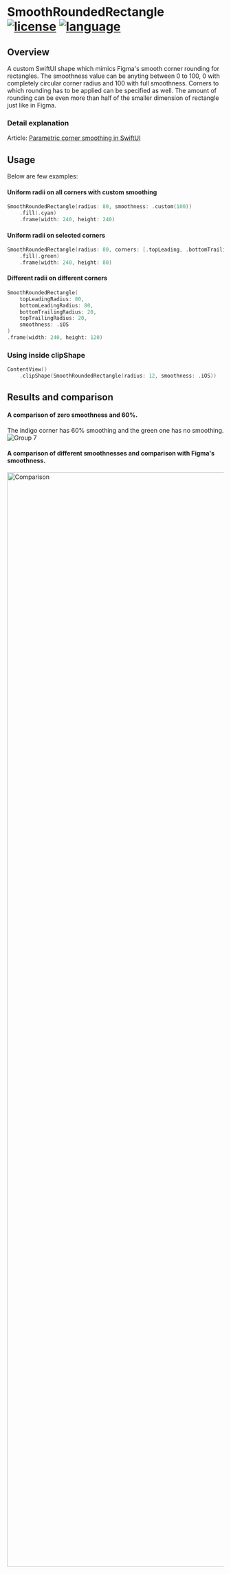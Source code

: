 # SmoothRoundedRectangle <br> [![license](https://badgen.net/badge/license/MIT/green?icon=github)](./LICENSE) [![language](https://badgen.net/badge/language/Swift/orange?icon=apple)](./LANGUAGE)

## Overview
A custom SwiftUI shape which mimics Figma's smooth corner rounding for rectangles. The smoothness value can be anyting between 0 to 100, 0 with completely circular corner radius and 100 with full smoothness. Corners to which rounding has to be applied can be specified as well. The amount of rounding can be even more than half of the smaller dimension of rectangle just like in Figma.

### Detail explanation
Article: [Parametric corner smoothing in SwiftUI](https://medium.com/@zvyom/parametric-corner-smoothing-in-swiftui-108acea52874)

## Usage
Below are few examples:
#### Uniform radii on all corners with custom smoothing
``` swift
SmoothRoundedRectangle(radius: 80, smoothness: .custom(100))
    .fill(.cyan)
    .frame(width: 240, height: 240)
```

#### Uniform radii on selected corners
``` swift
SmoothRoundedRectangle(radius: 80, corners: [.topLeading, .bottomTrailing])
    .fill(.green)
    .frame(width: 240, height: 80)
```

#### Different radii on different corners
``` swift
SmoothRoundedRectangle(
    topLeadingRadius: 80,
    bottomLeadingRadius: 80,
    bottomTrailingRadius: 20,
    topTrailingRadius: 20,
    smoothness: .iOS
)
.frame(width: 240, height: 120)
```

### Using inside clipShape
``` swift
ContentView()
    .clipShape(SmoothRoundedRectangle(radius: 12, smoothness: .iOS))
```
## Results and comparison
#### A comparison of zero smoothness and 60%. <br>
The indigo corner has 60% smoothing and the green one has no smoothing. <br>
![Group 7](https://github.com/user-attachments/assets/0390b622-a23f-42a9-a19f-0b12a059e6bb)

#### A comparison of different smoothnesses and comparison with Figma's smoothness. <br>
<img width="2541" alt="Comparison" src="https://github.com/user-attachments/assets/4e3bf650-7670-483c-889f-ec865a756972">

